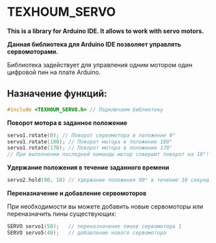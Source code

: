 # TEXHOUM_SERVO

**This is a library for Arduino IDE. It allows to work with servo motors.**

**Данная библиотека для Arduino IDE позволяет управлять сервомоторами.**

Библиотека задействует для управления одним мотором один цифровой пин на плате Arduino.

## Назначение функций:

```C++
#include <TEXHOUM_SERVO.h> // Подключаем библиотеку
```

**Поворот мотора в заданное положение** 

```C++
servo1.rotate(0); // Поворот сервомотора в положение 0°
servo1.rotate(180); // Поворот мотора в положение 180°
servo1.rotate(170); // Поворот мотора в положение 170°
// При выполнении последней команды мотор совершит поворот на 10°!
```

**Удержание положения в течение заданного времени** 

```C++
servo2.hold(90, 10) // Удержание положения 90° в течение 10 секунд
```

**Переназначение и добавление сервомоторов** 

При необходимости вы можете добавить новые сервомоторы или переназначить пины существующих:
```C++
SERVO servo1(50);	// переназначение пинов сервомотора 1
SERVO servo5(40);	// добавление нового сервомотора
```
